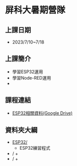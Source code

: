 # 屏科大暑期營隊

## 上課日期
 + 2023/7/10~7/18

## 上課簡介
  + 學習ESP32運用
  + 學習Node-RED運用
  + 

## 課程連結
 + [ESP32相關資料(Google Drive)](https://drive.google.com/drive/folders/1SEjzMuAN2GasK7vg8Ia3n43ldSde-MXe?usp=sharing)

## 資料夾大綱
 + [ESP32/](https://github.com/ChuanPien/ESP32/tree/main/ESP32)
   + ESP32練習程式
 + /
   + 
 + /
   + 
